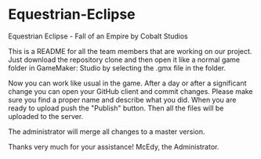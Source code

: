 Equestrian-Eclipse
==================

Equestrian Eclipse - Fall of an Empire by Cobalt Studios


This is a README for all the team members that are working on our project.
Just download the repository clone and then open it like a normal game folder in GameMaker: Studio
by selecting the .gmx file in the folder.

Now you can work like usual in the game. After a day or after a significant change
you can open your GitHub client and commit changes. Please make sure you find a proper name and describe what you did.
When you are ready to upload push the "Publish" button. Then all the files will be uploaded to the server.

The administrator will merge all changes to a master version.


Thanks very much for your assistance!
McEdy, the Administrator.
